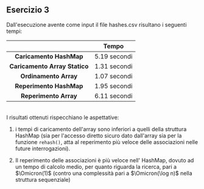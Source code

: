 ## Esercizio 3

Dall'esecuzione avente come input il file hashes.csv risultano i seguenti tempi:

|                              |   **Tempo**  |
|:----------------------------:|:------------:|
| **Caricamento HashMap**      | 5.19 secondi |
| **Caricamento Array Statico**| 1.31 secondi |
| **Ordinamento Array**        | 1.07 secondi |
| **Reperimento HashMap**      | 1.95 secondi |
| **Reperimento Array**        | 6.11 secondi |
<br>
I risultati ottenuti rispecchiano le aspettative: 

1. i tempi di caricamento dell'array sono inferiori a quelli della struttura HashMap (sia per l'accesso diretto sicuro dato dall'array sia per la funzione ``` rehash() ```, atta al reperimento più veloce delle associazioni nelle future interrogazioni).

2. Il reperimento delle associazioni è più veloce nell' HashMap, dovuto ad un tempo di calcolo medio, per quanto riguarda la ricerca, pari a $`\Omicron(1)`$ (contro una complessità pari a $`\Omicron(\log n)`$ nella struttura sequenziale)